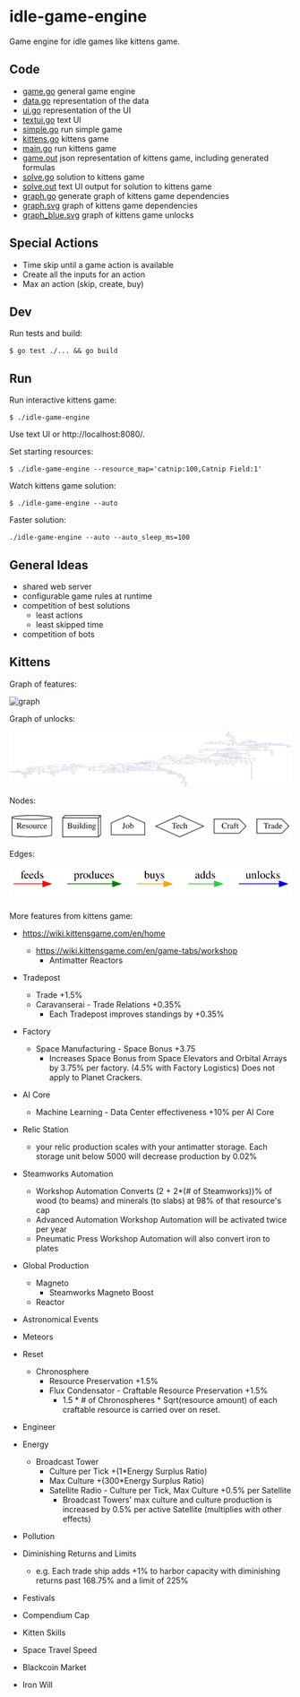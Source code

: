# idle-game-engine

Game engine for idle games like kittens game.

## Code

- [game.go](game/game.go) general game engine
- [data.go](data/data.go) representation of the data
- [ui.go](ui/ui.go) representation of the UI
- [textui.go](textui/textui.go) text UI
- [simple.go](examples/simple/simple.go) run simple game
- [kittens.go](kittens/kittens.go) kittens game
- [main.go](main.go) run kittens game
- [game.out](kittens/testdata/game.out) json representation of kittens game, including generated formulas
- [solve.go](kittens/solve/solve.go) solution to kittens game
- [solve.out](kittens/testdata/solve.out) text UI output for solution to kittens game
- [graph.go](kittens/graph/graph.go) generate graph of kittens game dependencies
- [graph.svg](kittens/testdata/graph.svg) graph of kittens game dependencies
- [graph_blue.svg](kittens/testdata/graph_blue.svg) graph of kittens game unlocks

## Special Actions

- Time skip until a game action is available
- Create all the inputs for an action
- Max an action (skip, create, buy)

## Dev

Run tests and build:

```
$ go test ./... && go build
```

## Run

Run interactive kittens game:

```
$ ./idle-game-engine
```

Use text UI or http://localhost:8080/.

Set starting resources:

```
$ ./idle-game-engine --resource_map='catnip:100,Catnip Field:1'
```

Watch kittens game solution:

```
$ ./idle-game-engine --auto
```

Faster solution:

```
./idle-game-engine --auto --auto_sleep_ms=100
```

## General Ideas

- shared web server
- configurable game rules at runtime
- competition of best solutions
  - least actions
  - least skipped time
- competition of bots

## Kittens

Graph of features:

![graph](kittens/testdata/graph.svg)

Graph of unlocks:

![graph](kittens/testdata/graph_blue.svg)

Nodes:

![graph nodes](kittens/testdata/graph_nodes.svg)

Edges:

![graph edges](kittens/testdata/graph_edges.svg)

More features from kittens game:

- https://wiki.kittensgame.com/en/home
  - https://wiki.kittensgame.com/en/game-tabs/workshop
    - Antimatter Reactors

- Tradepost
  - Trade +1.5%
  - Caravanserai - Trade Relations +0.35%
    - Each Tradepost improves standings by +0.35%
- Factory
  - Space Manufacturing - Space Bonus +3.75
    - Increases Space Bonus from Space Elevators and Orbital Arrays by 3.75% per factory. (4.5% with Factory Logistics) Does not apply to Planet Crackers.
- AI Core
  - Machine Learning - Data Center effectiveness +10% per AI Core
- Relic Station
  - your relic production scales with your antimatter storage. Each storage unit below 5000 will decrease production by 0.02%
- Steamworks Automation
  - Workshop Automation	Converts (2 + 2\*(# of Steamworks))% of wood (to beams) and minerals (to slabs) at 98% of that resource's cap
  - Advanced Automation	Workshop Automation will be activated twice per year
  - Pneumatic Press	Workshop Automation will also convert iron to plates
- Global Production
  - Magneto
    - Steamworks Magneto Boost
  - Reactor
- Astronomical Events
- Meteors
- Reset
  - Chronosphere
    - Resource Preservation +1.5%
    - Flux Condensator - Craftable Resource Preservation +1.5%
      - 1.5 * # of Chronospheres * Sqrt(resource amount) of each craftable resource is carried over on reset.
- Engineer
- Energy
  - Broadcast Tower
    - Culture per Tick +(1\*Energy Surplus Ratio)
    - Max Culture +(300\*Energy Surplus Ratio)
    - Satellite Radio - Culture per Tick, Max Culture +0.5% per Satellite
      - Broadcast Towers' max culture and culture production is increased by 0.5% per active Satellite (multiplies with other effects)
- Pollution
- Diminishing Returns and Limits
  - e.g. Each trade ship adds +1% to harbor capacity with diminishing returns past 168.75% and a limit of 225%
- Festivals
- Compendium Cap
- Kitten Skills
- Space Travel Speed
- Blackcoin Market
- Iron Will
